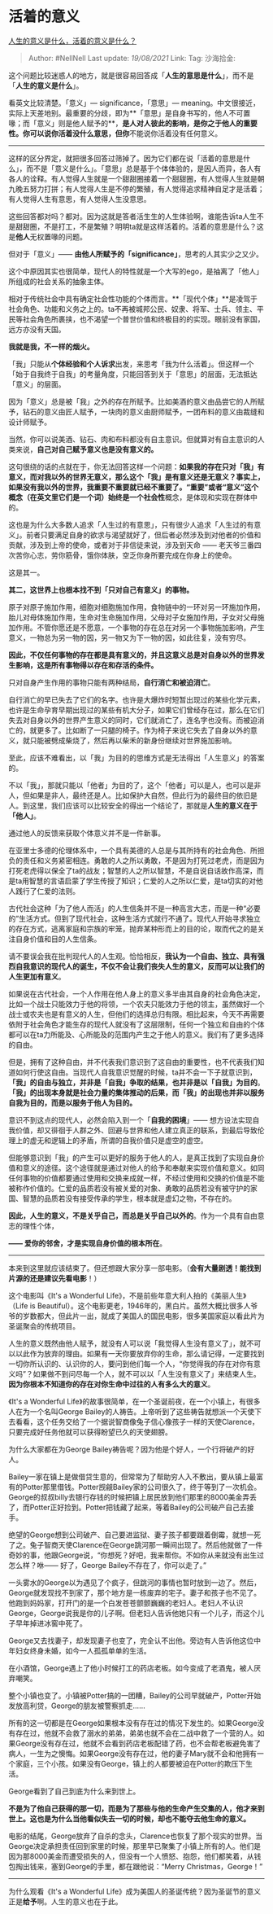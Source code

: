 # 活着的意义
[人生的意义是什么，活着的意义是什么？](https://www.zhihu.com/question/24329745/answer/967679487)

> Author: #NellNell
> Last update: *19/08/2021*
> Link:
> Tag:
> 沙海拾金:

这个问题比较迷惑人的地方，就是很容易回答成「**人生的意思是什么**」，而不是「**人生的意义是什么**」。

看英文比较清楚。「意义」— significance，「意思」— meaning。中文很接近，实际上天差地别。最重要的分歧，即为**「意思」是自身书写的，他人不可置喙；而「意义」则是他人赋予的**，**是人对人彼此的影响，是你之于他人的重要性。**你可以说你活着没什么意思，但**你**不能说你活着没有任何意义。

---

这样的区分界定，就把很多回答过筛掉了。因为它们都在说「活着的意思是什么」，而不是「意义是什么」。「意思」总是基于个体体验的，是因人而异，各人有各人的诠释。有人觉得人生就是一个甜甜圈接着一个甜甜圈，有人觉得人生就是朝九晚五努力打拼；有人觉得人生是不停的繁殖，有人觉得追求精神自足才是活着；有人觉得人生有意思，有人觉得人生没意思。

这些回答都对吗？都对。因为这就是答者活生生的人生体验啊，谁能告诉ta人生不是甜甜圈，不是打工，不是繁殖？明明ta就是这样活着的。活着的意思是什么？这是**他人**无权置喙的问题。

但对于「意义」—— **由他人所赋予的「significance」**，思考的人其实少之又少。

这个中原因其实也很简单，现代人的特性就是一个大写的ego，是抽离了「他人」所组成的社会关系的抽象主体。

相对于传统社会中具有确定社会性功能的个体而言。**「现代个体」**是凌驾于社会角色、功能和义务之上的。ta不再被城邦公民、奴隶、将军、士兵、领主、平民等社会角色所裹挟，也不渴望一个普世价值和终极目的的实现。眼前没有家国，远方亦没有天国。

**我就是我，不一样的烟火。**

「我」只能从**个体经验和个人诉求**出发，来思考「我为什么活着」。但这样一个「始于自我终于自我」的考量角度，只能回答到关于「意思」的层面，无法抵达「意义」的层面。

因为「意义」总是被「我」之外的存在所赋予。比如美酒的意义由品尝它的人所赋予，钻石的意义由匠人赋予，一块肉的意义由厨师赋予，一团布料的意义由裁缝和设计师赋予。

当然，你可以说美酒、钻石、肉和布料都没有自主意识。但就算对有自主意识的人类来说，**自己对自己赋予意义也是没有意义的。**

这句很绕的话的点就在于，你无法回答这样一个问题：**如果我的存在只对「我」有意义，而对我以外的世界无意义，那么这个「我」是有意义还是无意义？**事实上，如果没有我以外的世界，我重要不重要就已经不重要了。“重要”或者“意义”这个概念（在英文里它们是一个词）始终是一个**社会性**概念，是体现和实现在群体中的。

这也是为什么大多数人追求「人生过的有意思」，只有很少人追求「人生过的有意义」。前者只要满足自身的欲求与渴望就好了，但后者必然涉及到对他者的价值和贡献，涉及到上帝的使命，或者对于非信徒来说，涉及到天命 —— 老天爷三番四次苦你心志，劳你筋骨，饿你体肤，空乏你身所要完成在你身上的使命。

这是其一。

**其二，这世界上也根本找不到「只对自己有意义」的事物。**

原子对原子施加作用，细胞对细胞施加作用，食物链中的一环对另一环施加作用，胎儿对母体施加作用，生命对生命施加作用，父母对子女施加作用，子女对父母施加作用。不管你愿还是不愿意，一个事物的存在总在对另一个事物施加影响，产生意义，一物总为另一物的因，另一物又为下一物的因，如此往复，没有穷尽。

**因此，不仅任何事物的存在都是具有意义的，并且这意义总是对自身以外的世界发生影响，这是所有事物得以存在和存活的条件。**

只对自身产生作用的事物只能有两种结局，**自行消亡和被迫消亡**。

自行消亡的早已失去了它们的名字。也许是大爆炸时短暂出现过的某些化学元素，也许是生命孕育早期出现过的某些有机大分子，如果它们曾经存在过，那么在它们失去对自身以外的世界产生意义的同时，它们就消亡了，连名字也没有。而被迫消亡的，就更多了。比如断了一只腿的椅子。作为椅子来说它失去了自身以外的意义，就只能被劈成柴烧了，然后再以柴禾的新身份继续对世界施加影响。

至此，应该不难看出，以「我」为目的的思维方式是无法得出「人生意义」的答案的。

不以「我」，那就只能以「他者」为目的了，这个「他者」可以是人，也可以是非人，但如果是非人，最终还是人。比如保护大自然，但此行为的最终目的依旧是人。到这里，我们应该可以比较安全的得出一个结论了，那就是**人生的意义在于「他人」**。

通过他人的反馈来获取个体意义并不是一件新事。

在亚里士多德的伦理体系中，一个具有美德的人总是与其所持有的社会角色、所担负的责任和义务紧密相连。勇敢的人之所以勇敢，不是因为打死过老虎，而是因为打死老虎得以保全了ta的战友；智慧的人之所以智慧，不是自说自话故作高深，而是ta用智慧的言语启蒙了学生传授了知识；仁爱的人之所以仁爱，是ta切实的对他人践行了仁爱的法则。

古代社会这种「为了他人而活」的人生信条并不是一种高言大志，而是一种“必要的”生活方式。但到了现代社会，这种生活方式就行不通了。现代人开始寻求独立的存在方式，逃离家庭和宗族的牢笼，抛弃某种形而上的目的论，取而代之的是关注自身价值和目的人生信条。

请不要误会我在批判现代人的人生观。恰恰相反，**我认为一个自由、独立、具有强烈自我意识的现代人的诞生，不仅不会让我们丧失人生的意义，反而可以让我们的人生更加有意义**。

如果说在古代社会，一个人作用在他人身上的意义多半由其自身的社会角色决定，比如一个战士只能效力于他的将领，一个农夫只能效力于他的领主，虽然做好一个战士或农夫也是有意义的人生，但他们的选择总归有限。相比起来，今天不再需要依附于社会角色才能生存的现代人就没有了这层限制，任何一个独立和自由的个体都可以在ta力所能及、心所能及的范围内产生之于他人的意义。我们有了更多选择的自由。

但是，拥有了这种自由，并不代表我们意识到了这自由的重要性，也不代表我们知道如何行使这自由。当现代人自我意识觉醒的时候，ta并不会一下子就意识到，**「我」的自由与独立，并非是「自我」争取的结果，也并非是以「自我」为目的**。**「我」的出现本身就是社会力量的集体推动的后果，而「我」的出现也并非以服务自我为目的，而是以服务于他人为目的。**

意识不到这点的现代人，必然会陷入到一个「**自我的困境**」—— 想方设法实现自我价值，却又徘徊于人群之外、回避与世界和他人建立真正的联系，到最后导致伦理上的虚无和逻辑上的矛盾，所谓的自我价值只是虚空的虚空。

但能够意识到「我」的产生可以更好的服务于他人的人，是真正找到了实现自身价值和意义的途径。这个途径就是通过对他人的给予和奉献来实现价值和意义。如同任何事物的价值都要通过使用和交换来成就一样，不经过使用和交换的价值是不能被称作价值的。仁爱的品质若没有被关爱的对象、勇敢的品质若没有被守护的家国、智慧的品质若没有接受传承的学生，根本就是虚幻之物，不存在的。

**因此，人生的意义，不是关乎自己，而总是关乎自己以外的**。作为一个具有自由意志的理性个体，

**—— 爱你的邻舍，才是实现自身价值的根本所在**。

---

本来到这里就应该结束了。但还想跟大家分享一部电影。（**会有大量剧透！能找到片源的还是建议先看电影**！）

这个电影叫《It's a Wonderful Life》，不是前些年意大利人拍的《美丽人生》（Life is Beautiful）。这个电影更老，1946年的，黑白片。虽然大概比很多人爷爷的岁数都大，但此片一出，就成了美国人的国民电影，很多美国家庭以看此片为圣诞聚会的传统项目。

人生的意义既然由他人赋予，就没有人可以说「我觉得人生没有意义了」，就不可以以此作为放弃的理由。如果有一天你要放弃你的生命，那么请记得，一定要找到一切你所认识的、认识你的人，要问到他们每一个人，“你觉得我的存在对你有意义吗”？如果做不到问尽每一个人，就不可以以「人生没有意义了」来结束人生。**因为你根本不知道你的存在对你生命中过往的人有多么大的意义**。

《It's a Wonderful Life》的故事很简单，在一个圣诞前夜，在一个小镇上，有很多人在为一个名叫George Bailey的人祷告。上帝听到了这些祷告就想派一个天使下去看看，这个任务交给了一个据说智商像兔子信心像孩子一样的天使Clarence，只要完成好任务他就可以获得盼望已久的天使翅膀。

为什么大家都在为George Bailey祷告呢？因为他是个好人，一个行将破产的好人。

Bailey一家在镇上是做借贷生意的，但常常为了帮助穷人入不敷出，要从镇上最富有的Potter那里借钱。Potter觊觎Bailey家的公司很久了，终于等到了一次机会。George的叔叔billy去银行存钱的时候把镇上居民放到他们那里的8000美金弄丢了，而Potter正好捡到。Potter把钱藏了起来，等着Bailey的公司破产自己去接手。

绝望的George想到公司破产、自己要进监狱、妻子孩子都要跟着倒霉，就想一死了之。兔子智商天使Clarence在George跳河那一瞬间出现了。然后他就做了一件奇妙的事，他跟George说，“你想死？好吧，我来帮你。不如你从来就没有出生过怎么样？咻—— 好了，George Bailey不存在了，你可以走了。”

一头雾水的George以为遇见了个疯子，但跳河的事情也暂时放到一边了。然后，George就发现找不到家了，那个地方是一栋废弃的宅子。妻子和孩子也不见了。他跑到妈妈家，打开门的是一个白发苍苍颤颤巍巍的老妇人。老妇人不认识George，George说我是你的儿子啊。但老妇人告诉他她只有一个儿子，而这个儿子早年掉进冰窖中死了。

George又去找妻子，却发现妻子也变了，完全认不出他。旁边有人告诉他这位中年妇女终身未婚，如今一人孤孤单单的生活。

在小酒馆，George遇上了他小时候打工的药店老板。如今变成了老酒鬼，被人厌弃嘲笑。

整个小镇也变了。小镇被Potter搞的一团糟，Bailey的公司早就破产，Potter开始发放高利贷，George的朋友被警察抓走……

所有的这一切都是在George如果根本没有存在过的情况下发生的。如果George没有存在过，他就不会救了溺水的弟弟，弟弟也就不会在二战中救了一个营的人。如果George没有存在过，他就不会看到药店老板配错了药，也不会帮老板避免害了病人，一生为之懊悔。如果George没有存在过，他的妻子Mary就不会和他拥有一个家庭，三个小孩。如果没有George，镇上的人都要被迫在Potter的欺压下生活。

George看到了自己到底为什么来到世上。

**不是为了他自己获得的那一切，而是为了那些与他的生命产生交集的人，他才来到世上。这也是为什么当他看似失去一切的时候，却也不能夺去他生命的意义。**

电影的结尾，George放弃了自杀的念头，Clarence也恢复了那个现实的世界。当George决定承担责任回到家里的时候，那里早已聚集了小镇上所有的人。他们是因为那8000美金而遭受损失的人，但没有一个人愤怒、抱怨，他们都笑着，从钱包掏出钱来，塞到George的手里，都在跟他说：“Merry Christmas，George！”

---

为什么观看《It's a Wonderful Life》成为美国人的圣诞传统？因为圣诞节的意义正是**给予**啊。人生的意义也在于此。
